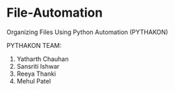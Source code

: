 # File-Automation
Organizing Files Using Python Automation (PYTHAKON)

PYTHAKON TEAM:
1. Yatharth Chauhan
2. Sansriti Ishwar
3. Reeya Thanki
4. Mehul Patel 
